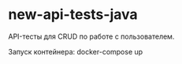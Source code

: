 # new-api-tests-java

API-тесты для CRUD по работе с пользователем.

Запуск контейнера: docker-compose up
